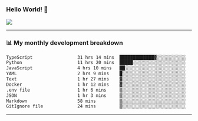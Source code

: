 ### Hello World! 👋

<a>
  <img align="center" src="https://github-readme-stats.vercel.app/api?username=megatunger&count_private=true&include_all_commits=true&bg_color=30,56CCF2,2F80ED&title_color=fff&text_color=fff" />
</a>

------
### 📊 My monthly development breakdown

<!--START_SECTION:waka-->

```txt
TypeScript                 31 hrs 14 mins  █████████████▓░░░░░░░░░░░   54.95 %
Python                     11 hrs 20 mins  █████░░░░░░░░░░░░░░░░░░░░   19.95 %
JavaScript                 4 hrs 10 mins   ██░░░░░░░░░░░░░░░░░░░░░░░   07.34 %
YAML                       2 hrs 9 mins    █░░░░░░░░░░░░░░░░░░░░░░░░   03.79 %
Text                       1 hr 27 mins    ▓░░░░░░░░░░░░░░░░░░░░░░░░   02.58 %
Docker                     1 hr 12 mins    ▓░░░░░░░░░░░░░░░░░░░░░░░░   02.11 %
.env file                  1 hr 6 mins     ▒░░░░░░░░░░░░░░░░░░░░░░░░   01.94 %
JSON                       1 hr 3 mins     ▒░░░░░░░░░░░░░░░░░░░░░░░░   01.87 %
Markdown                   58 mins         ▒░░░░░░░░░░░░░░░░░░░░░░░░   01.72 %
GitIgnore file             24 mins         ▒░░░░░░░░░░░░░░░░░░░░░░░░   00.73 %
```

<!--END_SECTION:waka-->

------
